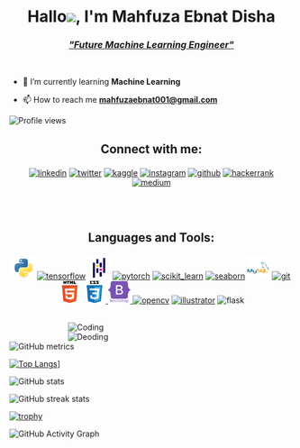 
<h1 align="center">Hallo<img src="https://raw.githubusercontent.com/MartinHeinz/MartinHeinz/master/wave.gif" width="30px">, I'm Mahfuza Ebnat Disha</h1>

<h3 align="center"><u><i>"Future Machine Learning Engineer"</i></u></h3>
</br>




- 🌱 I’m currently learning **Machine Learning**

- 📫 How to reach me **mahfuzaebnat001@gmail.com**

![Profile views](https://gpvc.arturio.dev/mahfuzaebnatdisha)



## <p align="center"><b>Connect with me:</b></p>

<p align="center">
 <a href = "https://www.linkedin.com/in/mahfuza-ebnat-disha-0783ab237/" target="_blank"><img src="https://img.icons8.com/fluent/48/000000/linkedin.png"alt="linkedin" width="40" height="40"/></a>   <a href = "https://twitter.com/mahfuzaebnat"target="_blank"><img src="https://img.icons8.com/fluent/48/000000/twitter.png"alt="twitter" width="40" height="40"/></a>   <a href="https://www.kaggle.com/mahfuzaebnatdisha" rel="noreferrer"target="_blank"><img src="https://img.icons8.com/external-tal-revivo-color-tal-revivo/72/external-kaggle-an-online-community-of-data-scientists-and-machine-learners-owned-by-google-logo-color-tal-revivo.png" alt="kaggle" width="40" height="40"/></a>    <a href = "https://www.instagram.com/mahfuza.ebnat.disha/?hl=en" target="_blank"><img src="https://img.icons8.com/fluent/48/000000/instagram-new.png"alt="instagram" width="40" height="40"/></a>   <a href="https://github.com/mahfuzaebnatdisha" target="_blank" rel="noreferrer"><img src="https://joshuapenalba.files.wordpress.com/2014/12/github-icon.png?w=640" alt="github" width="40" height="40"/></a>   <a href="https://www.hackerrank.com/mahfuza15_3146" target="_blank" rel="noreferrer"><img src="https://upload.wikimedia.org/wikipedia/commons/thumb/4/40/HackerRank_Icon-1000px.png/480px-HackerRank_Icon-1000px.png" alt="hackerrank" width="40" height="40"/></a>  <a href="https://medium.com/@mahfuzaebnat" target="_blank" rel="noreferrer"><img src="https://play-lh.googleusercontent.com/hB9t3Z-mi284_49HA3nAuhO-W5Cyhje7r2P9McdgORoVCd-0SV54c12NMQWLHnqALw" alt="medium" width="40" height="40"/></a> </p>

 </br> </br>



## <p align="center"><b>Languages and Tools:</b></p>

<p align="center">  
 <a href="https://www.python.org" target="_blank" rel="noreferrer"><img src="https://raw.githubusercontent.com/devicons/devicon/master/icons/python/python-original.svg" alt="python" width="40" height="40"/></a>   <a href="https://www.tensorflow.org" target="_blank" rel="noreferrer"><img src="https://www.vectorlogo.zone/logos/tensorflow/tensorflow-icon.svg" alt="tensorflow" width="40" height="40"/></a>   <a href="https://pandas.pydata.org/" target="_blank" rel="noreferrer"><img src="https://raw.githubusercontent.com/devicons/devicon/2ae2a900d2f041da66e950e4d48052658d850630/icons/pandas/pandas-original.svg" alt="pandas" width="40" height="40"/></a>   <a href="https://pytorch.org/" target="_blank" rel="noreferrer"><img src="https://www.vectorlogo.zone/logos/pytorch/pytorch-icon.svg" alt="pytorch" width="40" height="40"/></a>   <a href="https://scikit-learn.org/" target="_blank" rel="noreferrer"><img src="https://upload.wikimedia.org/wikipedia/commons/0/05/Scikit_learn_logo_small.svg" alt="scikit_learn" width="40" height="40"/></a>   <a href="https://seaborn.pydata.org/" target="_blank" rel="noreferrer"> <img src="https://seaborn.pydata.org/_images/logo-mark-lightbg.svg" alt="seaborn" width="40" height="40"/></a>   <a href="https://www.mysql.com/" target="_blank" rel="noreferrer"><img src="https://raw.githubusercontent.com/devicons/devicon/master/icons/mysql/mysql-original-wordmark.svg" alt="mysql" width="40" height="40"/></a>   <a href="https://git-scm.com/" target="_blank" rel="noreferrer"> <img src="https://www.vectorlogo.zone/logos/git-scm/git-scm-icon.svg" alt="git" width="40" height="40"/></a>   <a href="https://www.w3.org/html/" target="_blank" rel="noreferrer"> <img src="https://raw.githubusercontent.com/devicons/devicon/master/icons/html5/html5-original-wordmark.svg" alt="html5" width="40" height="40"/></a>   <a href="https://www.w3schools.com/css/" target="_blank" rel="noreferrer"> <img src="https://raw.githubusercontent.com/devicons/devicon/master/icons/css3/css3-original-wordmark.svg" alt="css3" width="40" height="40"/> </a>   <a href="https://getbootstrap.com" target="_blank" rel="noreferrer"> <img src="https://raw.githubusercontent.com/devicons/devicon/master/icons/bootstrap/bootstrap-plain-wordmark.svg" alt="bootstrap" width="40" height="40"/> </a>   <a href="https://opencv.org/" target="_blank" rel="noreferrer"><img src="https://www.vectorlogo.zone/logos/opencv/opencv-icon.svg" alt="opencv" width="40" height="40"/></a>   <a href="https://www.adobe.com/in/products/illustrator.html" target="_blank" rel="noreferrer"><img src="https://www.vectorlogo.zone/logos/adobe_illustrator/adobe_illustrator-icon.svg" alt="illustrator" width="40" height="40"/></a>   <a href="https://flask.palletsprojects.com/" target="_blank" rel="noreferrer"></a><img src="https://www.vectorlogo.zone/logos/pocoo_flask/pocoo_flask-icon.svg" alt="flask" width="40" height="40"/></a></p>
 </br>

 


<img align="right" alt="Coding" width="400" height="auto" src="https://i.pinimg.com/originals/a5/87/eb/a587eb698ff69dad5eff5935acc171e8.gif" />
<img align="right" alt="Deoding" width="400" height="auto" src="https://miro.medium.com/max/1400/1*n3TBO5i8hrYAujlhiHoE_w.gif"/>



![GitHub metrics](https://metrics.lecoq.io/mahfuzaebnatdisha)  



[![Top Langs](https://github-readme-stats.vercel.app/api/top-langs/?username=mahfuzaebnatdisha)](https://github.com/anuraghazra/github-readme-stats)]



![GitHub stats](https://github-readme-stats.vercel.app/api?username=mahfuzaebnatdisha&show_icons=true) 



![GitHub streak stats](https://github-readme-streak-stats.herokuapp.com/?user=mahfuzaebnatdisha) 



[![trophy](https://github-profile-trophy.vercel.app/?username=mahfuzaebnatdisha)](https://github.com/ryo-ma/github-profile-trophy)



![GitHub Activity Graph](https://activity-graph.herokuapp.com/graph?username=mahfuzaebnatdisha)






